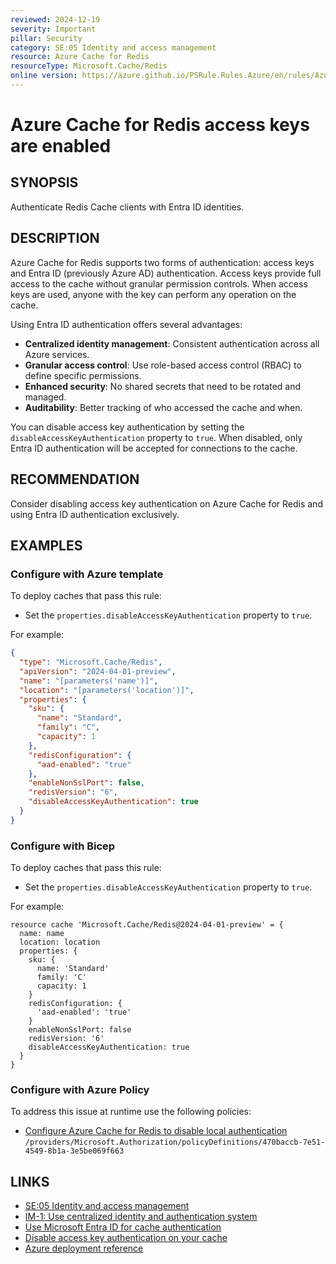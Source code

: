 ```yaml
---
reviewed: 2024-12-19
severity: Important
pillar: Security
category: SE:05 Identity and access management
resource: Azure Cache for Redis
resourceType: Microsoft.Cache/Redis
online version: https://azure.github.io/PSRule.Rules.Azure/en/rules/Azure.Redis.DisableLocalAuth/
---
```


# Azure Cache for Redis access keys are enabled

## SYNOPSIS

Authenticate Redis Cache clients with Entra ID identities.

## DESCRIPTION

Azure Cache for Redis supports two forms of authentication:
access keys and Entra ID (previously Azure AD) authentication.
Access keys provide full access to the cache without granular permission controls.
When access keys are used, anyone with the key can perform any operation on the cache.

Using Entra ID authentication offers several advantages:

- **Centralized identity management**: Consistent authentication across all Azure services.
- **Granular access control**: Use role-based access control (RBAC) to define specific permissions.
- **Enhanced security**: No shared secrets that need to be rotated and managed.
- **Auditability**: Better tracking of who accessed the cache and when.

You can disable access key authentication by setting the `disableAccessKeyAuthentication` property to `true`.
When disabled, only Entra ID authentication will be accepted for connections to the cache.

## RECOMMENDATION

Consider disabling access key authentication on Azure Cache for Redis and using Entra ID authentication exclusively.

## EXAMPLES

### Configure with Azure template

To deploy caches that pass this rule:

- Set the `properties.disableAccessKeyAuthentication` property to `true`.

For example:

```json
{
  "type": "Microsoft.Cache/Redis",
  "apiVersion": "2024-04-01-preview",
  "name": "[parameters('name')]",
  "location": "[parameters('location')]",
  "properties": {
    "sku": {
      "name": "Standard",
      "family": "C",
      "capacity": 1
    },
    "redisConfiguration": {
      "aad-enabled": "true"
    },
    "enableNonSslPort": false,
    "redisVersion": "6",
    "disableAccessKeyAuthentication": true
  }
}
```

### Configure with Bicep

To deploy caches that pass this rule:

- Set the `properties.disableAccessKeyAuthentication` property to `true`.

For example:

```bicep
resource cache 'Microsoft.Cache/Redis@2024-04-01-preview' = {
  name: name
  location: location
  properties: {
    sku: {
      name: 'Standard'
      family: 'C'
      capacity: 1
    }
    redisConfiguration: {
      'aad-enabled': 'true'
    }
    enableNonSslPort: false
    redisVersion: '6'
    disableAccessKeyAuthentication: true
  }
}
```

<!-- external:avm avm/res/cache/redis disableAccessKeyAuthentication -->

### Configure with Azure Policy

To address this issue at runtime use the following policies:

- [Configure Azure Cache for Redis to disable local authentication](https://github.com/Azure/azure-policy/blob/master/built-in-policies/policyDefinitions/Cache/RedisCache_DisableLocalAuth_Modify.json)
  `/providers/Microsoft.Authorization/policyDefinitions/470baccb-7e51-4549-8b1a-3e5be069f663`

## LINKS

- [SE:05 Identity and access management](https://learn.microsoft.com/azure/well-architected/security/identity-access)
- [IM-1: Use centralized identity and authentication system](https://learn.microsoft.com/security/benchmark/azure/baselines/azure-cache-for-redis-security-baseline#im-1-use-centralized-identity-and-authentication-system)
- [Use Microsoft Entra ID for cache authentication](https://learn.microsoft.com/azure/azure-cache-for-redis/cache-azure-active-directory-for-authentication)
- [Disable access key authentication on your cache](https://learn.microsoft.com/azure/azure-cache-for-redis/cache-azure-active-directory-for-authentication#disable-access-key-authentication-on-your-cache)
- [Azure deployment reference](https://learn.microsoft.com/azure/templates/microsoft.cache/redis)